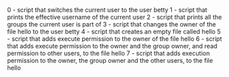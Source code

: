 0 - script that switches the current user to the user betty
1 - script that prints the effective username of the current user
2 - script that prints all the groups the current user is part of
3 - script that changes the owner of the file hello to the user betty
4 - script that creates an empty file called hello
5 -  script that adds execute permission to the owner of the file hello
6 -  script that adds execute permission to the owner and the group owner, and read permission to other users, to the file hello
7 - script that adds execution permission to the owner, the group owner and the other users, to the file hello
